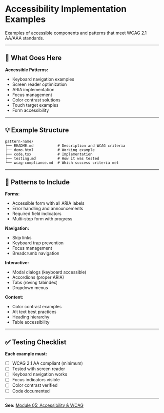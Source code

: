 # Accessibility Implementation Examples

Examples of accessible components and patterns that meet WCAG 2.1 AA/AAA standards.

---

## 📁 What Goes Here

**Accessible Patterns:**

- Keyboard navigation examples
- Screen reader optimization
- ARIA implementation
- Focus management
- Color contrast solutions
- Touch target examples
- Form accessibility

---

## 💡 Example Structure

```
pattern-name/
├── README.md           # Description and WCAG criteria
├── demo.html           # Working example
├── code.tsx            # Implementation
├── testing.md          # How it was tested
└── wcag-compliance.md  # Which success criteria met
```

---

## 🎯 Patterns to Include

**Forms:**

- Accessible form with all ARIA labels
- Error handling and announcements
- Required field indicators
- Multi-step form with progress

**Navigation:**

- Skip links
- Keyboard trap prevention
- Focus management
- Breadcrumb navigation

**Interactive:**

- Modal dialogs (keyboard accessible)
- Accordions (proper ARIA)
- Tabs (roving tabindex)
- Dropdown menus

**Content:**

- Color contrast examples
- Alt text best practices
- Heading hierarchy
- Table accessibility

---

## ✅ Testing Checklist

**Each example must:**

- [ ] WCAG 2.1 AA compliant (minimum)
- [ ] Tested with screen reader
- [ ] Keyboard navigation works
- [ ] Focus indicators visible
- [ ] Color contrast verified
- [ ] Code documented

---

**See:** [Module 05: Accessibility & WCAG](../../modules/05-accessibility-wcag.md)



